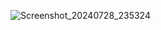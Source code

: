
![Screenshot_20240728_235324](https://github.com/user-attachments/assets/42d60d39-6089-40ac-9528-8dfeefab52d0)
